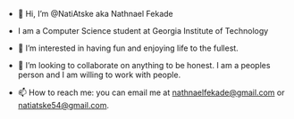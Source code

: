 - 👋 Hi, I’m @NatiAtske aka Nathnael Fekade
- I am a Computer Science student at Georgia Institute of Technology

- 👀 I’m interested in having fun and enjoying life to the fullest.
- 💞️ I’m looking to collaborate on anything to be honest. I am a peoples person and I am willing to work with people.
- 📫 How to reach me: you can email me at nathnaelfekade@gmail.com or natiatske54@gmail.com.

<!---
NatiAtske/NatiAtske is a ✨ special ✨ repository because its `README.md` (this file) appears on your GitHub profile.
You can click the Preview link to take a look at your changes.
--->
